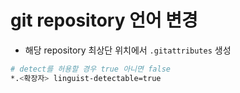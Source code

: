 # git repository 언어 변경

- 해당 repository 최상단 위치에서 `.gitattributes` 생성

```bash
# detect를 허용할 경우 true 아니면 false
*.<확장자> linguist-detectable=true
```

